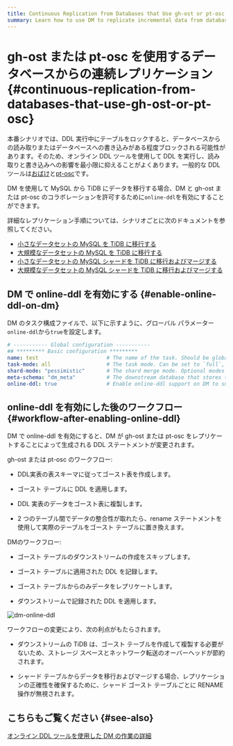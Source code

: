 ```yaml
---
title: Continuous Replication from Databases that Use gh-ost or pt-osc
summary: Learn how to use DM to replicate incremental data from databases that use online DDL tools gh-ost or pt-osc
---
```


# gh-ost または pt-osc を使用するデータベースからの連続レプリケーション {#continuous-replication-from-databases-that-use-gh-ost-or-pt-osc}

本番シナリオでは、DDL 実行中にテーブルをロックすると、データベースからの読み取りまたはデータベースへの書き込みがある程度ブロックされる可能性があります。そのため、オンライン DDL ツールを使用して DDL を実行し、読み取りと書き込みへの影響を最小限に抑えることがよくあります。一般的な DDL ツールは[おばけ](https://github.com/github/gh-ost)と[pt-osc](https://www.percona.com/doc/percona-toolkit/3.0/pt-online-schema-change.html)です。

DM を使用して MySQL から TiDB にデータを移行する場合、DM と gh-ost または pt-osc のコラボレーションを許可するために`online-ddl`を有効にすることができます。

詳細なレプリケーション手順については、シナリオごとに次のドキュメントを参照してください。

-   [小さなデータセットの MySQL を TiDB に移行する](/migrate-small-mysql-to-tidb.md)
-   [大規模なデータセットの MySQL を TiDB に移行する](/migrate-large-mysql-to-tidb.md)
-   [小さなデータセットの MySQL シャードを TiDB に移行およびマージする](/migrate-small-mysql-shards-to-tidb.md)
-   [大規模なデータセットの MySQL シャードを TiDB に移行およびマージする](/migrate-large-mysql-shards-to-tidb.md)

## DM で online-ddl を有効にする {#enable-online-ddl-on-dm}

DM のタスク構成ファイルで、以下に示すように、グローバル パラメーター`online-ddl`から`true`を設定します。

```yaml
# ----------- Global configuration -----------
## ********* Basic configuration *********
name: test                      # The name of the task. Should be globally unique.
task-mode: all                  # The task mode. Can be set to `full`, `incremental`, or `all`.
shard-mode: "pessimistic"       # The shard merge mode. Optional modes are `pessimistic` and `optimistic`. The `pessimistic` mode is used by default. After understanding the principles and restrictions of the "optimistic" mode, you can set it to the "optimistic" mode.
meta-schema: "dm_meta"          # The downstream database that stores the `meta` information.
online-ddl: true                # Enable online-ddl support on DM to support automatic processing of "gh-ost" and "pt-osc" for the upstream database.
```

## online-ddl を有効にした後のワークフロー {#workflow-after-enabling-online-ddl}

DM で online-ddl を有効にすると、DM が gh-ost または pt-osc をレプリケートすることによって生成される DDL ステートメントが変更されます。

gh-ost または pt-osc のワークフロー:

-   DDL実表の表スキーマに従ってゴースト表を作成します。

-   ゴースト テーブルに DDL を適用します。

-   DDL 実表のデータをゴースト表に複製します。

-   2 つのテーブル間でデータの整合性が取れたら、rename ステートメントを使用して実際のテーブルをゴースト テーブルに置き換えます。

DMのワークフロー:

-   ゴースト テーブルのダウンストリームの作成をスキップします。

-   ゴースト テーブルに適用された DDL を記録します。

-   ゴースト テーブルからのみデータをレプリケートします。

-   ダウンストリームで記録された DDL を適用します。

![dm-online-ddl](/media/dm/dm-online-ddl.png)

ワークフローの変更により、次の利点がもたらされます。

-   ダウンストリームの TiDB は、ゴースト テーブルを作成して複製する必要がないため、ストレージ スペースとネットワーク転送のオーバーヘッドが節約されます。

-   シャード テーブルからデータを移行およびマージする場合、レプリケーションの正確性を確保するために、シャード ゴースト テーブルごとに RENAME 操作が無視されます。

## こちらもご覧ください {#see-also}

[オンライン DDL ツールを使用した DM の作業の詳細](/dm/feature-online-ddl.md#working-details-for-dm-with-online-ddl-tools)
